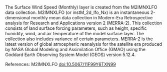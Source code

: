 The Surface Wind Speed (Monthly) layer is created from the M2IMNXLFO data collection. M2IMNXLFO (or instM_2d_lfo_Nx) is an instantaneous 2-dimensional monthly mean data collection in Modern-Era Retrospective analysis for Research and Applications version 2 (MERRA-2). This collection consists of land surface forcing parameters, such as height, specific humidity, wind, and air temperature of the model surface layer. The collection also includes variance of certain parameters. MERRA-2 is the latest version of global atmospheric reanalysis for the satellite era produced by NASA Global Modeling and Assimilation Office (GMAO) using the Goddard Earth Observing System Model (GEOS) version 5.12.4.

References: M2IMNXLFO [doi:10.5067/11F99Y6TXN99](https://doi.org/10.5067/11F99Y6TXN99)